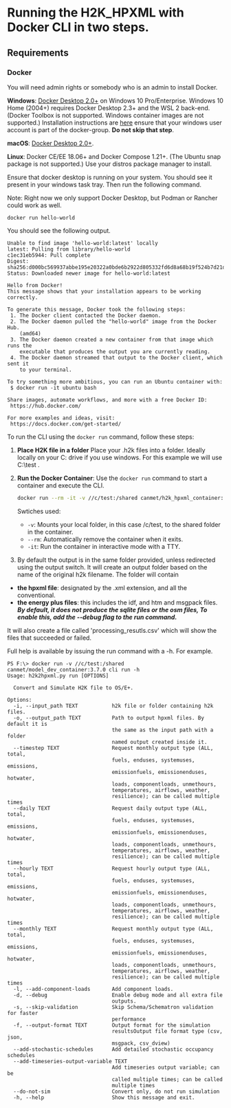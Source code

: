# Running the H2K_HPXML with Docker CLI in two steps.

## Requirements
### Docker

You will need admin rights or somebody who is an admin to install Docker.  

**Windows**: [Docker Desktop 2.0+](https://www.docker.com/products/docker-desktop/) on Windows 10 Pro/Enterprise. Windows 10 Home (2004+) requires Docker Desktop 2.3+ and the WSL 2 back-end. (Docker Toolbox is not supported. Windows container images are not supported.) Installation instructions are [here](https://docs.docker.com/desktop/install/windows-install/) ensure that your windows user account is part of the docker-group. **Do not skip that step**. 

**macOS**: [Docker Desktop 2.0+](https://www.docker.com/products/docker-desktop/).

**Linux**: Docker CE/EE 18.06+ and Docker Compose 1.21+. (The Ubuntu snap package is not supported.) Use your distros package manager to install.

Ensure that docker desktop is running on your system.  You should see it present in your windows task tray.  Then run the following command. 

Note: Right now we only support Docker Desktop, but Podman or Rancher could work as well.

```
docker run hello-world
```

You should see the following output.

```
Unable to find image 'hello-world:latest' locally
latest: Pulling from library/hello-world
c1ec31eb5944: Pull complete
Digest: sha256:d000bc569937abbe195e20322a0bde6b2922d805332fd6d8a68b19f524b7d21d
Status: Downloaded newer image for hello-world:latest

Hello from Docker!
This message shows that your installation appears to be working correctly.

To generate this message, Docker took the following steps:
 1. The Docker client contacted the Docker daemon.
 2. The Docker daemon pulled the "hello-world" image from the Docker Hub.
    (amd64)
 3. The Docker daemon created a new container from that image which runs the
    executable that produces the output you are currently reading.
 4. The Docker daemon streamed that output to the Docker client, which sent it
    to your terminal.

To try something more ambitious, you can run an Ubuntu container with:
 $ docker run -it ubuntu bash

Share images, automate workflows, and more with a free Docker ID:
 https://hub.docker.com/

For more examples and ideas, visit:
 https://docs.docker.com/get-started/
```

To run the CLI using the `docker run` command, follow these steps:

1. **Place H2K file in a folder**
    Place your .h2k files into a folder. Ideally locally on your C: drive if you use windows. For this example we will use C:\test . 

1. **Run the Docker Container**:
    Use the `docker run` command to start a container and execute the CLI.
    ```sh
    docker run --rm -it -v //c/test:/shared canmet/h2k_hpxml_container:latest cli run
    ```
    Swtiches used:
    - `-v`: Mounts your local folder, in this case /c/test, to the shared folder in the container. 
    - `--rm`: Automatically remove the container when it exits.
    - `-it`: Run the container in interactive mode with a TTY.

1.  By default the output is in the same folder provided, unless redirected using the output switch. It will create an output folder based on the name of the original h2k filename. The folder will contain
 * **the hpxml file**: designated by the .xml extension, and all the conventional. 
 * **the energy plus files**: this includes the idf, and htm and msgpack files.  ***By default, it does not produce the sqlite files or the osm files, To enable this, add the --debug flag to the run command.***

 It will also create a file called 'processing_resutls.csv' which will show the files that succeeded or failed.


Full help is available by issuing the run command with a -h. For example.

```
PS F:\> docker run -v //c/test:/shared canmet/model_dev_container:3.7.0 cli run -h
Usage: h2k2hpxml.py run [OPTIONS]

  Convert and Simulate H2K file to OS/E+.

Options:
  -i, --input_path TEXT           h2k file or folder containing h2k files.
  -o, --output_path TEXT          Path to output hpxml files. By default it is
                                  the same as the input path with a folder
                                  named output created inside it.
  --timestep TEXT                 Request monthly output type (ALL, total,
                                  fuels, enduses, systemuses, emissions,
                                  emissionfuels, emissionenduses, hotwater,
                                  loads, componentloads, unmethours,
                                  temperatures, airflows, weather,
                                  resilience); can be called multiple times
  --daily TEXT                    Request daily output type (ALL, total,
                                  fuels, enduses, systemuses, emissions,
                                  emissionfuels, emissionenduses, hotwater,
                                  loads, componentloads, unmethours,
                                  temperatures, airflows, weather,
                                  resilience); can be called multiple times
  --hourly TEXT                   Request hourly output type (ALL, total,
                                  fuels, enduses, systemuses, emissions,
                                  emissionfuels, emissionenduses, hotwater,
                                  loads, componentloads, unmethours,
                                  temperatures, airflows, weather,
                                  resilience); can be called multiple times
  --monthly TEXT                  Request monthly output type (ALL, total,
                                  fuels, enduses, systemuses, emissions,
                                  emissionfuels, emissionenduses, hotwater,
                                  loads, componentloads, unmethours,
                                  temperatures, airflows, weather,
                                  resilience); can be called multiple times
  -l, --add-component-loads       Add component loads.
  -d, --debug                     Enable debug mode and all extra file
                                  outputs.
  -s, --skip-validation           Skip Schema/Schematron validation for faster
                                  performance
  -f, --output-format TEXT        Output format for the simulation
                                  resultsOutput file format type (csv, json,
                                  msgpack, csv_dview)
  --add-stochastic-schedules      Add detailed stochastic occupancy schedules
  --add-timeseries-output-variable TEXT
                                  Add timeseries output variable; can be
                                  called multiple times; can be called
                                  multiple times
  --do-not-sim                    Convert only, do not run simulation
  -h, --help                      Show this message and exit.
```
